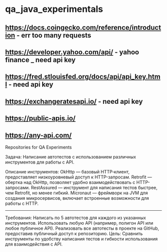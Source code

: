 # qa_java_experimentals
## https://docs.coingecko.com/reference/introduction - err too many requests
## https://developer.yahoo.com/api/ - yahoo finance _ need api key
## https://fred.stlouisfed.org/docs/api/api_key.html - need api key
## https://exchangeratesapi.io/ - need api key
## https://public-apis.io/
## https://any-api.com/

Repositories for QA Experiments

Задача: Написание автотестов с использованием различных инструментов для работы с API.

Описание инструментов:
OkHttp — базовый HTTP‑клиент, предоставляет низкоуровневый доступ к HTTP-запросам.
Retrofit — обертка над OkHttp, позволяет удобно взаимодействовать с HTTP-запросами.
RestAssured — инструмент для написания тестов быстрее, чем Retrofit, но менее гибкий.
Micronaut — фреймворк на JVM для создания микросервисов, включает встроенные возможности для работы с HTTP.

---------------------------------
Требования:
Написать по 5 автотестов для каждого из указанных инструментов.
Использовать любую API (например, полигон API или любое публичное API).
Реализовать все автотесты в проекте на GitHub, предоставив публичный доступ к репозиторию.
Цель: Сравнить инструменты по удобству написания тестов и гибкости использования для взаимодействия с API.


